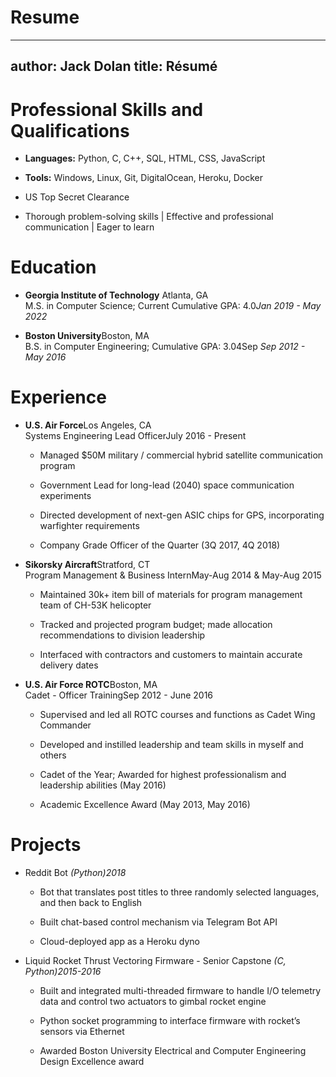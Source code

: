 # Resume

---
author: Jack Dolan
title: Résumé
---

Professional Skills and Qualifications
======================================

-   **Languages:** Python, C, C++, SQL, HTML, CSS, JavaScript

-   **Tools:** Windows, Linux, Git, DigitalOcean, Heroku, Docker

-   US Top Secret Clearance

-   Thorough problem-solving skills $|$ Effective and professional
    communication $|$ Eager to learn

Education
=========

-   **Georgia Institute of Technology** Atlanta, GA\
    M.S. in Computer Science; Current Cumulative GPA: 4.0*Jan 2019 - May
    2022*

-   **Boston University**Boston, MA\
    B.S. in Computer Engineering; Cumulative GPA: 3.04Sep *Sep 2012 -
    May 2016*

Experience
==========

-   **U.S. Air Force**Los Angeles, CA\
    Systems Engineering Lead OfficerJuly 2016 - Present

    -   Managed \$50M military / commercial hybrid satellite
        communication program

    -   Government Lead for long-lead (2040) space communication
        experiments

    -   Directed development of next-gen ASIC chips for GPS,
        incorporating warfighter requirements

    -   Company Grade Officer of the Quarter (3Q 2017, 4Q 2018)

-   **Sikorsky Aircraft**Stratford, CT\
    Program Management & Business InternMay-Aug 2014 & May-Aug 2015

    -   Maintained 30k+ item bill of materials for program management
        team of CH-53K helicopter

    -   Tracked and projected program budget; made allocation
        recommendations to division leadership

    -   Interfaced with contractors and customers to maintain accurate
        delivery dates

-   **U.S. Air Force ROTC**Boston, MA\
    Cadet - Officer TrainingSep 2012 - June 2016

    -   Supervised and led all ROTC courses and functions as Cadet Wing
        Commander

    -   Developed and instilled leadership and team skills in myself and
        others

    -   Cadet of the Year; Awarded for highest professionalism and
        leadership abilities (May 2016)

    -   Academic Excellence Award (May 2013, May 2016)

Projects
========

-   Reddit Bot *(Python)2018*

    -   Bot that translates post titles to three randomly selected
        languages, and then back to English

    -   Built chat-based control mechanism via Telegram Bot API

    -   Cloud-deployed app as a Heroku dyno

-   Liquid Rocket Thrust Vectoring Firmware - Senior Capstone *(C,
    Python)2015-2016*

    -   Built and integrated multi-threaded firmware to handle I/O
        telemetry data and control two actuators to gimbal rocket engine

    -   Python socket programming to interface firmware with rocket’s
        sensors via Ethernet

    -   Awarded Boston University Electrical and Computer Engineering
        Design Excellence award
